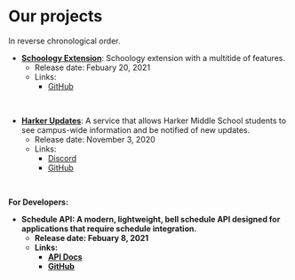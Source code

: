 # Our projects
 In reverse chronological order.

- [**Schoology Extension**](https://harker-hackers.github.io/schoology-extension/): Schoology extension with a multitide of features.
  - Release date: Febuary 20, 2021
  - Links:
    - [GitHub](https://github.com/Harker-Hackers/schoology-extension)

<br>

- [**Harker Updates**](https://harker-updates.herokuapp.com/): A service that allows Harker Middle School students to see campus-wide information and be notified of new updates.
  - Release date: November 3, 2020
  - Links:
    - [Discord](https://discord.com/invite/CJAXbAQEFv)
    - [GitHub](https://github.com/Harker-Hackers/Harker-Updates)

<br>

<b>For Developers:<b>

- **Schedule API**: A modern, lightweight, bell schedule API designed for applications that require schedule integration. 
  - Release date: Febuary 8, 2021
  - Links:
    - [API Docs](https://github.com/Harker-Hackers/Schedule-API/blob/master/README.md#harker-bell-schedule-api)
    - [GitHub](https://github.com/Harker-Hackers/Schedule-API)